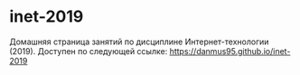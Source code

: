 # inet-2019
Домашняя страница занятий по дисциплине Интернет-технологии (2019).
Доступен по следующей ссылке: https://danmus95.github.io/inet-2019
